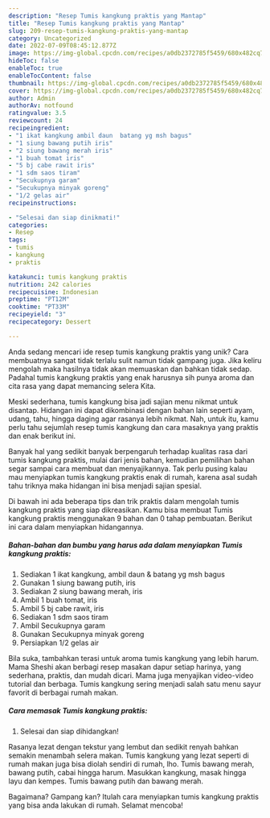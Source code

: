 ```yaml
---
description: "Resep Tumis kangkung praktis yang Mantap"
title: "Resep Tumis kangkung praktis yang Mantap"
slug: 209-resep-tumis-kangkung-praktis-yang-mantap
category: Uncategorized
date: 2022-07-09T08:45:12.877Z
image: https://img-global.cpcdn.com/recipes/a0db2372785f5459/680x482cq70/tumis-kangkung-praktis-foto-resep-utama.jpg
hideToc: false
enableToc: true
enableTocContent: false
thumbnail: https://img-global.cpcdn.com/recipes/a0db2372785f5459/680x482cq70/tumis-kangkung-praktis-foto-resep-utama.jpg
cover: https://img-global.cpcdn.com/recipes/a0db2372785f5459/680x482cq70/tumis-kangkung-praktis-foto-resep-utama.jpg
author: Admin
authorAv: notfound
ratingvalue: 3.5
reviewcount: 24
recipeingredient:
- "1 ikat kangkung ambil daun  batang yg msh bagus"
- "1 siung bawang putih iris"
- "2 siung bawang merah iris"
- "1 buah tomat iris"
- "5 bj cabe rawit iris"
- "1 sdm saos tiram"
- "Secukupnya garam"
- "Secukupnya minyak goreng"
- "1/2 gelas air"
recipeinstructions:

- "Selesai dan siap dinikmati!"
categories:
- Resep
tags:
- tumis
- kangkung
- praktis

katakunci: tumis kangkung praktis 
nutrition: 242 calories
recipecuisine: Indonesian
preptime: "PT12M"
cooktime: "PT33M"
recipeyield: "3"
recipecategory: Dessert

---
```





Anda sedang mencari ide resep tumis kangkung praktis yang unik? Cara membuatnya sangat tidak terlalu sulit namun tidak gampang juga. Jika keliru mengolah maka hasilnya tidak akan memuaskan dan bahkan tidak sedap. Padahal tumis kangkung praktis yang enak harusnya sih punya aroma dan cita rasa yang dapat memancing selera Kita.





Meski sederhana, tumis kangkung bisa jadi sajian menu nikmat untuk disantap. Hidangan ini dapat dikombinasi dengan bahan lain seperti ayam, udang, tahu, hingga daging agar rasanya lebih nikmat. Nah, untuk itu, kamu perlu tahu sejumlah resep tumis kangkung dan cara masaknya yang praktis dan enak berikut ini.

Banyak hal yang sedikit banyak berpengaruh terhadap kualitas rasa dari tumis kangkung praktis, mulai dari jenis bahan, kemudian pemilihan bahan segar sampai cara membuat dan menyajikannya. Tak perlu pusing kalau mau menyiapkan tumis kangkung praktis enak di rumah, karena asal sudah tahu triknya maka hidangan ini bisa menjadi sajian spesial.






Di bawah ini ada beberapa tips dan trik praktis dalam mengolah tumis kangkung praktis yang siap dikreasikan. Kamu bisa membuat Tumis kangkung praktis menggunakan 9 bahan dan 0 tahap pembuatan. Berikut ini cara dalam menyiapkan hidangannya.

<!--inarticleads1-->

##### Bahan-bahan dan bumbu yang harus ada dalam menyiapkan Tumis kangkung praktis:

1. Sediakan 1 ikat kangkung, ambil daun &amp; batang yg msh bagus
1. Gunakan 1 siung bawang putih, iris
1. Sediakan 2 siung bawang merah, iris
1. Ambil 1 buah tomat, iris
1. Ambil 5 bj cabe rawit, iris
1. Sediakan 1 sdm saos tiram
1. Ambil Secukupnya garam
1. Gunakan Secukupnya minyak goreng
1. Persiapkan 1/2 gelas air


Bila suka, tambahkan terasi untuk aroma tumis kangkung yang lebih harum. Mama Sheshi akan berbagi resep masakan dapur setiap harinya, yang sederhana, praktis, dan mudah dicari. Mama juga menyajikan video-video tutorial dan berbaga. Tumis kangkung sering menjadi salah satu menu sayur favorit di berbagai rumah makan. 

<!--inarticleads2-->

##### Cara memasak Tumis kangkung praktis:


1. Selesai dan siap dihidangkan!

Rasanya lezat dengan tekstur yang lembut dan sedikit renyah bahkan semakin menambah selera makan. Tumis kangkung yang lezat seperti di rumah makan juga bisa diolah sendiri di rumah, lho. Tumis bawang merah, bawang putih, cabai hingga harum. Masukkan kangkung, masak hingga layu dan kempes. Tumis bawang putih dan bawang merah. 

Bagaimana? Gampang kan? Itulah cara menyiapkan tumis kangkung praktis yang bisa anda lakukan di rumah. Selamat mencoba!
